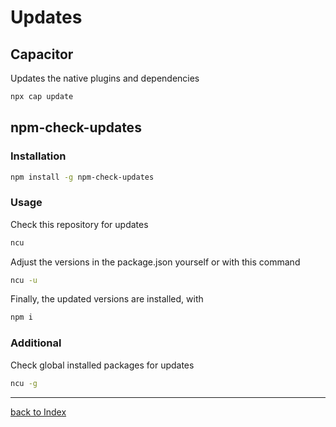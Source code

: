# Updates

## Capacitor

Updates the native plugins and dependencies

```bash
npx cap update
```

## npm-check-updates

### Installation

```bash
npm install -g npm-check-updates
````

### Usage

Check this repository for updates

```bash
ncu
````

Adjust the versions in the package.json yourself or with this command

```bash
ncu -u
```

Finally, the updated versions are installed, with

```bash
npm i
```

### Additional

Check global installed packages for updates

```bash
ncu -g
````

---

[back to Index](../README.md)
